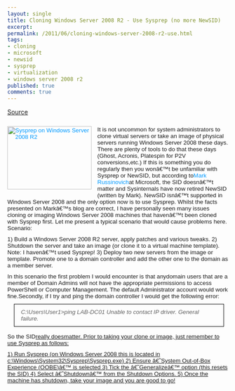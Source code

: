 ```yaml
---
layout: single
title: Cloning Windows Server 2008 R2 - Use Sysprep (no more NewSID)
excerpt: 
permalink: /2011/06/cloning-windows-server-2008-r2-use.html
tags: 
- cloning
- microsoft
- newsid
- sysprep
- virtualization
- windows server 2008 r2
published: true
comments: true
---
```

[Source](http://www.rayheffer.com/619/cloning-windows-server-2008-r2-use-sysprep-no-more-newsid/)

<span class="Apple-style-span" style="background-color: #647e97; font-family: 'trebuchet ms', arial, helvetica, sans-serif;">
<div style="font-size: 10pt; padding-bottom: 10px; padding-left: 0px; padding-right: 0px; padding-top: 10px;"><a href="{{ site.url }}/images/2011/20110629_Cloning_Windows_Server_2008_R2_-_Use_Sysprep_(no_more_NewSID)/sysprep__1246990109__-1024x768.jpg" rel="lightbox[619]" style="color: #0099ff; text-decoration: none;" title="Sysprep on Windows Server 2008 R2"><img alt="Sysprep on Windows Server 2008 R2" class="alignleft size-medium wp-image-625" height="144" src="{{ site.url }}/images/2011/20110629_Cloning_Windows_Server_2008_R2_-_Use_Sysprep_(no_more_NewSID)/sysprep-300x225__1181149541__-300x225.jpg" style="border-bottom-style: none; border-color: initial; border-left-style: none; border-right-style: none; border-top-style: none; border-width: initial; float: left; margin-bottom: 1em; margin-left: 0px; margin-right: 1em; margin-top: 0px;" title="Sysprep on Windows Server 2008 R2" width="192" /></a>It is not uncommon for system administrators to clone virtual servers or take an image of physical servers running Windows Server 2008 these days. There are plenty of tools to do that these days (Ghost, Acronis, Platespin for P2V conversions,etc.) If this is something you do regularly then you wonâ€™t be unfamiliar with Sysprep or NewSID, but according to<a href="http://blogs.technet.com/b/markrussinovich/archive/2009/11/03/3291024.aspx" style="color: #0099ff; text-decoration: none;" target="_blank">Mark Russinovich</a>at Microsoft, the SID doesnâ€™t matter and Sysinternals have now retired NewSID (written by Mark). NewSID isnâ€™t supported in Windows Server 2008 and the only option now is to use Sysprep. Whilst the facts presented on Markâ€™s blog are correct, I have personally seen many issues cloning or imaging Windows Server 2008 machines that havenâ€™t been cloned with Sysprep first. Let me present a typical scenario that would cause problems here.



<span id="more-619">
Scenario:<div style="font-size: 10pt; padding-bottom: 10px; padding-left: 0px; padding-right: 0px; padding-top: 10px;">1) Build a Windows Server 2008 R2 server, apply patches and various tweaks.
2) Shutdown the server and take an image (or clone it to a virtual machine template). Note: I havenâ€™t used Sysprep!
3) Deploy two new servers from the image or template. Promote one to a domain controller and add the other one to the domain as a member server.<div style="font-size: 10pt; padding-bottom: 10px; padding-left: 0px; padding-right: 0px; padding-top: 10px;">In this scenario the first problem I would encounter is that anydomain users that are a member of Domain Admins will not have the appropriate permissions to access PowerShell or Computer Management. The default Administrator account would work fine.Secondly, if I try and ping the domain controller I would get the following error:<blockquote style="border-bottom-color: rgb(6, 6, 6); border-bottom-style: solid; border-bottom-width: 1px; border-left-color: rgb(6, 6, 6); border-left-style: solid; border-left-width: 1px; border-right-color: rgb(6, 6, 6); border-right-style: solid; border-right-width: 1px; border-top-color: rgb(6, 6, 6); border-top-style: solid; border-top-width: 1px; font-style: italic; margin-bottom: 5px; margin-left: 15px; margin-right: 10px; margin-top: 10px; padding-bottom: 0px; padding-left: 15px; padding-right: 15px; padding-top: 0px;"><div style="font-size: 10pt; padding-bottom: 10px; padding-left: 0px; padding-right: 0px; padding-top: 10px;">C:\Users\User1>ping LAB-DC01
Unable to contact IP driver. General failure.</blockquote><div style="font-size: 10pt; padding-bottom: 10px; padding-left: 0px; padding-right: 0px; padding-top: 10px;">So the SID<span style="text-decoration: underline;">really doesmatter. Prior to taking your clone or image, just remember to use Sysprep as follows:<div style="font-size: 10pt; padding-bottom: 10px; padding-left: 0px; padding-right: 0px; padding-top: 10px;">1) Run Sysprep (on Windows Server 2008 this is located in c:\Windows\System32\Sysprep\Sysprep.exe)
2) Ensure â€˜System Out-of-Box Experience (OOBE)â€™ is selected
3) Tick the â€˜Generalizeâ€™ option (this resets the SID)
4) Select â€˜Shutdownâ€™ from the Shutdown Options.
5) Once the machine has shutdown, take your image and you are good to go!
